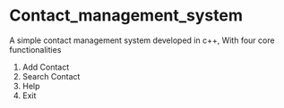 # Contact_management_system
A simple contact management system developed in c++,
With four core functionalities
1. Add Contact
2. Search Contact
3. Help
4. Exit
